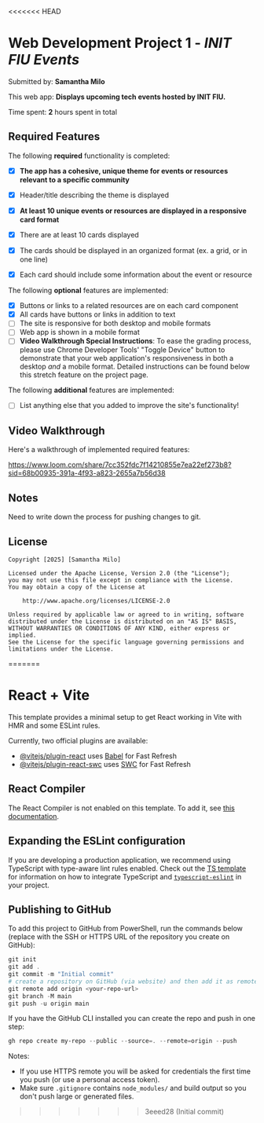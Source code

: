 <<<<<<< HEAD
# Web Development Project 1 - *INIT FIU Events*

Submitted by: **Samantha Milo**

This web app: **Displays upcoming tech events hosted by INIT FIU.**

Time spent: **2** hours spent in total

## Required Features

The following **required** functionality is completed:

- [x] **The app has a cohesive, unique theme for events or resources relevant to a specific community**
- [x] Header/title describing the theme is displayed
- [x] **At least 10 unique events or resources are displayed in a responsive card format**
- [x] There are at least 10 cards displayed 
- [x] The cards should be displayed in an organized format (ex. a grid, or in one line)
- [x] Each card should include some information about the event or resource


The following **optional** features are implemented:

- [x] Buttons or links to a related resources are on each card component
- [x] All cards have buttons or links in addition to text
- [ ] The site is responsive for both desktop and mobile formats
- [ ] Web app is shown in a mobile format
- [ ] **Video Walkthrough Special Instructions**: To ease the grading process, please use Chrome Developer Tools' "Toggle Device" button to demonstrate that your web application's responsiveness in both a desktop *and* a mobile format. Detailed instructions can be found below this stretch feature on the project page. 

The following **additional** features are implemented:

* [ ] List anything else that you added to improve the site's functionality!

## Video Walkthrough

Here's a walkthrough of implemented required features:

https://www.loom.com/share/7cc352fdc7f14210855e7ea22ef273b8?sid=68b00935-391a-4f93-a823-2655a7b56d38

## Notes

Need to write down the process for pushing changes to git.

## License

    Copyright [2025] [Samantha Milo]

    Licensed under the Apache License, Version 2.0 (the "License");
    you may not use this file except in compliance with the License.
    You may obtain a copy of the License at

        http://www.apache.org/licenses/LICENSE-2.0

    Unless required by applicable law or agreed to in writing, software
    distributed under the License is distributed on an "AS IS" BASIS,
    WITHOUT WARRANTIES OR CONDITIONS OF ANY KIND, either express or implied.
    See the License for the specific language governing permissions and
    limitations under the License.
=======
# React + Vite

This template provides a minimal setup to get React working in Vite with HMR and some ESLint rules.

Currently, two official plugins are available:

- [@vitejs/plugin-react](https://github.com/vitejs/vite-plugin-react/blob/main/packages/plugin-react) uses [Babel](https://babeljs.io/) for Fast Refresh
- [@vitejs/plugin-react-swc](https://github.com/vitejs/vite-plugin-react/blob/main/packages/plugin-react-swc) uses [SWC](https://swc.rs/) for Fast Refresh

## React Compiler

The React Compiler is not enabled on this template. To add it, see [this documentation](https://react.dev/learn/react-compiler/installation).

## Expanding the ESLint configuration

If you are developing a production application, we recommend using TypeScript with type-aware lint rules enabled. Check out the [TS template](https://github.com/vitejs/vite/tree/main/packages/create-vite/template-react-ts) for information on how to integrate TypeScript and [`typescript-eslint`](https://typescript-eslint.io) in your project.

## Publishing to GitHub

To add this project to GitHub from PowerShell, run the commands below (replace <your-repo-url> with the SSH or HTTPS URL of the repository you create on GitHub):

```powershell
git init
git add .
git commit -m "Initial commit"
# create a repository on GitHub (via website) and then add it as remote, for example:
git remote add origin <your-repo-url>
git branch -M main
git push -u origin main
```

If you have the GitHub CLI installed you can create the repo and push in one step:

```powershell
gh repo create my-repo --public --source=. --remote=origin --push
```

Notes:
- If you use HTTPS remote you will be asked for credentials the first time you push (or use a personal access token).
- Make sure `.gitignore` contains `node_modules/` and build output so you don't push large or generated files.
>>>>>>> 3eeed28 (Initial commit)
